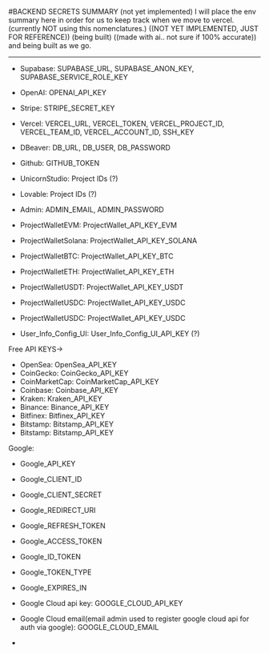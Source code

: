 #BACKEND SECRETS SUMMARY (not yet implemented)
I will place the env summary here in order for us to keep track when we move to vercel. (currently NOT using this nomenclatures.)
((NOT YET IMPLEMENTED, JUST FOR REFERENCE)) (being built) ((made with ai.. not sure if 100% accurate)) and being built as we go.

-------

- Supabase: SUPABASE_URL, SUPABASE_ANON_KEY, SUPABASE_SERVICE_ROLE_KEY
- OpenAI: OPENAI_API_KEY
- Stripe: STRIPE_SECRET_KEY

- Vercel: VERCEL_URL, VERCEL_TOKEN, VERCEL_PROJECT_ID, VERCEL_TEAM_ID, VERCEL_ACCOUNT_ID, SSH_KEY
- DBeaver: DB_URL, DB_USER, DB_PASSWORD
- Github: GITHUB_TOKEN
- UnicornStudio: Project IDs (?)
- Lovable: Project IDs (?)
- Admin: ADMIN_EMAIL, ADMIN_PASSWORD

- ProjectWalletEVM: ProjectWallet_API_KEY_EVM
- ProjectWalletSolana: ProjectWallet_API_KEY_SOLANA
- ProjectWalletBTC: ProjectWallet_API_KEY_BTC
- ProjectWalletETH: ProjectWallet_API_KEY_ETH
- ProjectWalletUSDT: ProjectWallet_API_KEY_USDT
- ProjectWalletUSDC: ProjectWallet_API_KEY_USDC
- ProjectWalletUSDC: ProjectWallet_API_KEY_USDC

- User_Info_Config_UI: User_Info_Config_UI_API_KEY (?)

Free API KEYS->
- OpenSea: OpenSea_API_KEY
- CoinGecko: CoinGecko_API_KEY
- CoinMarketCap: CoinMarketCap_API_KEY
- Coinbase: Coinbase_API_KEY
- Kraken: Kraken_API_KEY
- Binance: Binance_API_KEY
- Bitfinex: Bitfinex_API_KEY
- Bitstamp: Bitstamp_API_KEY
- Bitstamp: Bitstamp_API_KEY

Google:
- Google_API_KEY
- Google_CLIENT_ID
- Google_CLIENT_SECRET
- Google_REDIRECT_URI
- Google_REFRESH_TOKEN
- Google_ACCESS_TOKEN
- Google_ID_TOKEN
- Google_TOKEN_TYPE
- Google_EXPIRES_IN

- Google Cloud api key: GOOGLE_CLOUD_API_KEY
- Google Cloud email(email admin used to register google cloud api for auth via google): GOOGLE_CLOUD_EMAIL
- 

